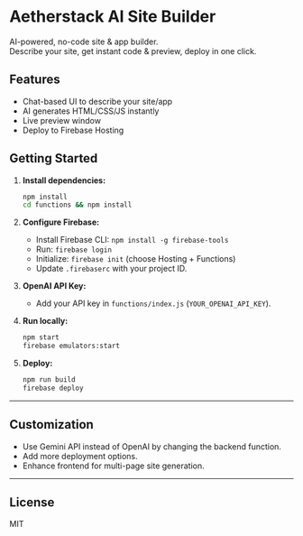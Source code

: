 # Aetherstack AI Site Builder

AI-powered, no-code site & app builder.  
Describe your site, get instant code & preview, deploy in one click.

## Features

- Chat-based UI to describe your site/app
- AI generates HTML/CSS/JS instantly
- Live preview window
- Deploy to Firebase Hosting

## Getting Started

1. **Install dependencies:**
   ```bash
   npm install
   cd functions && npm install
   ```

2. **Configure Firebase:**
   - Install Firebase CLI: `npm install -g firebase-tools`
   - Run: `firebase login`
   - Initialize: `firebase init` (choose Hosting + Functions)
   - Update `.firebaserc` with your project ID.

3. **OpenAI API Key:**
   - Add your API key in `functions/index.js` (`YOUR_OPENAI_API_KEY`).

4. **Run locally:**
   ```bash
   npm start
   firebase emulators:start
   ```

5. **Deploy:**
   ```bash
   npm run build
   firebase deploy
   ```

---

## Customization

- Use Gemini API instead of OpenAI by changing the backend function.
- Add more deployment options.
- Enhance frontend for multi-page site generation.

---

## License

MIT
